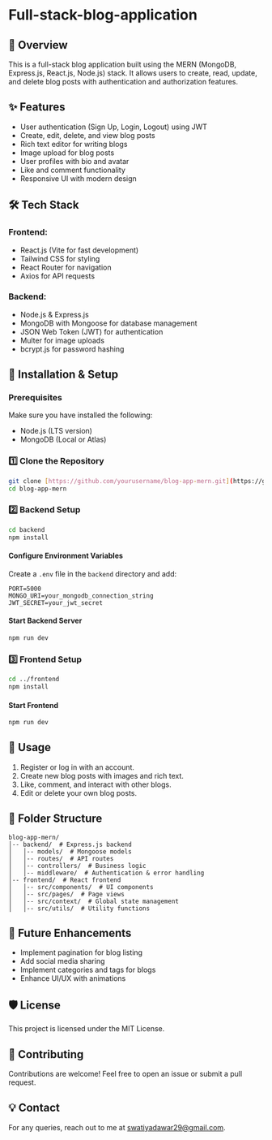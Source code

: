 ﻿# Full-stack-blog-application

## 📝 Overview
This is a full-stack blog application built using the MERN (MongoDB, Express.js, React.js, Node.js) stack. It allows users to create, read, update, and delete blog posts with authentication and authorization features.

## ✨ Features
- User authentication (Sign Up, Login, Logout) using JWT
- Create, edit, delete, and view blog posts
- Rich text editor for writing blogs
- Image upload for blog posts
- User profiles with bio and avatar
- Like and comment functionality
- Responsive UI with modern design

## 🛠️ Tech Stack
### Frontend:
- React.js (Vite for fast development)
- Tailwind CSS for styling
- React Router for navigation
- Axios for API requests

### Backend:
- Node.js & Express.js
- MongoDB with Mongoose for database management
- JSON Web Token (JWT) for authentication
- Multer for image uploads
- bcrypt.js for password hashing

## 🎯 Installation & Setup
### Prerequisites
Make sure you have installed the following:
- Node.js (LTS version)
- MongoDB (Local or Atlas)

### 1️⃣ Clone the Repository
```bash
git clone [https://github.com/yourusername/blog-app-mern.git](https://github.com/swatiiyadawar/BlogApplication.git)
cd blog-app-mern
```

### 2️⃣ Backend Setup
```bash
cd backend
npm install
```

#### Configure Environment Variables
Create a `.env` file in the `backend` directory and add:
```
PORT=5000
MONGO_URI=your_mongodb_connection_string
JWT_SECRET=your_jwt_secret
```

#### Start Backend Server
```bash
npm run dev
```

### 3️⃣ Frontend Setup
```bash
cd ../frontend
npm install
```

#### Start Frontend
```bash
npm run dev
```

## 🚀 Usage
1. Register or log in with an account.
2. Create new blog posts with images and rich text.
3. Like, comment, and interact with other blogs.
4. Edit or delete your own blog posts.

## 📂 Folder Structure
```
blog-app-mern/
│-- backend/  # Express.js backend
│   │-- models/  # Mongoose models
│   │-- routes/  # API routes
│   │-- controllers/  # Business logic
│   │-- middleware/  # Authentication & error handling
│-- frontend/  # React frontend
│   │-- src/components/  # UI components
│   │-- src/pages/  # Page views
│   │-- src/context/  # Global state management
│   │-- src/utils/  # Utility functions
```

## 📌 Future Enhancements
- Implement pagination for blog listing
- Add social media sharing
- Implement categories and tags for blogs
- Enhance UI/UX with animations

## 🛡️ License
This project is licensed under the MIT License.

## 🤝 Contributing
Contributions are welcome! Feel free to open an issue or submit a pull request.

## 💡 Contact
For any queries, reach out to me at swatiyadawar29@gmail.com.



